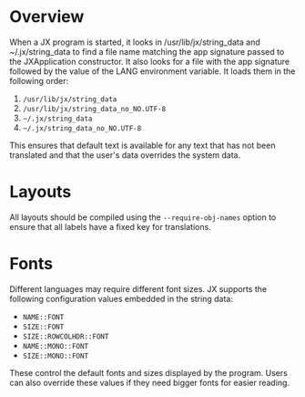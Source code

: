 Overview
========

When a JX program is started, it looks in /usr/lib/jx/string_data and
~/.jx/string_data to find a file name matching the app signature passed to
the JXApplication constructor.  It also looks for a file with the app
signature followed by the value of the LANG environment variable.  It loads
them in the following order:

1. `/usr/lib/jx/string_data`
1. `/usr/lib/jx/string_data_no_NO.UTF-8`
1. `~/.jx/string_data`
1. `~/.jx/string_data_no_NO.UTF-8`

This ensures that default text is available for any text that has not been
translated and that the user's data overrides the system data.

Layouts
=======

All layouts should be compiled using the `--require-obj-names` option to
ensure that all labels have a fixed key for translations.

Fonts
=====

Different languages may require different font sizes.  JX supports the
following configuration values embedded in the string data:

* `NAME::FONT`
* `SIZE::FONT`
* `SIZE::ROWCOLHDR::FONT`
* `NAME::MONO::FONT`
* `SIZE::MONO::FONT`

These control the default fonts and sizes displayed by the program.  Users
can also override these values if they need bigger fonts for easier
reading.
